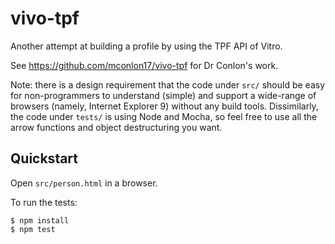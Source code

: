vivo-tpf
========

Another attempt at building a profile by using the TPF API of Vitro.

See https://github.com/mconlon17/vivo-tpf for Dr Conlon's work.

Note: there is a design requirement that the code under `src/` should be easy
for non-programmers to understand (simple) and support a wide-range of browsers
(namely, Internet Explorer 9) without any build tools. Dissimilarly, the code
under `tests/` is using Node and Mocha, so feel free to use all the arrow
functions and object destructuring you want.

Quickstart
----------

Open `src/person.html` in a browser.


To run the tests:

    $ npm install
    $ npm test

